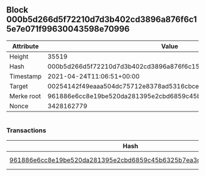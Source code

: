 ## Block 000b5d266d5f72210d7d3b402cd3896a876f6c15e7e071f99630043598e70996

Attribute | Value
--- | ---
Height | 35519
Hash | 000b5d266d5f72210d7d3b402cd3896a876f6c15e7e071f99630043598e70996
Timestamp | 2021-04-24T11:06:51+00:00
Target | 00254142f49eaaa504dc75712e8378ad5316cbcead634704b3734b6271167cc4
Merke root | 961886e6cc8e19be520da281395e2cbd6859c45b6325b7ea3c9f0c289b3f332c
Nonce | 3428162779

```

```

### Transactions

Hash | Amount
--- | ---
[961886e6cc8e19be520da281395e2cbd6859c45b6325b7ea3c9f0c289b3f332c](961886e6cc8e19be520da281395e2cbd6859c45b6325b7ea3c9f0c289b3f332c.md) | 10.00000000 SKEPTI 
